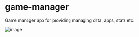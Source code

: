 # game-manager
Game manager app for providing managing data, apps, stats etc.

![image](https://user-images.githubusercontent.com/39966456/124268686-2200dc80-db3a-11eb-8276-d8b42b794b1a.png)
